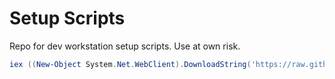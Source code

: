# Setup Scripts

Repo for dev workstation setup scripts. Use at own risk.

```powershell
iex ((New-Object System.Net.WebClient).DownloadString('https://raw.githubusercontent.com/eingland/dev-init/main/os/windows/setup.ps1'))
```

